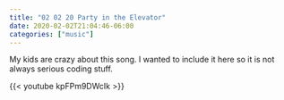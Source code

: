```yaml
---
title: "02 02 20 Party in the Elevator"
date: 2020-02-02T21:04:46-06:00
categories: ["music"]
---
```


My kids are crazy about this song. I wanted to include it here so it is not always serious coding stuff.

{{< youtube kpFPm9DWcIk >}}
